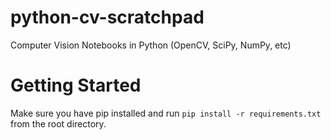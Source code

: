 # python-cv-scratchpad
Computer Vision Notebooks in Python (OpenCV, SciPy, NumPy, etc)

# Getting Started 
Make sure you have pip installed and run `pip install -r
requirements.txt` from the root directory.
